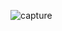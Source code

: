 ![capture](https://user-images.githubusercontent.com/47378897/53259521-789fb580-36f9-11e9-9440-434139d18cea.PNG)
